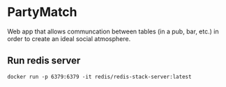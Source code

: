# PartyMatch
Web app that allows communcation between tables (in a pub, bar, etc.) in order to create an ideal social atmosphere.

## Run redis server

```
docker run -p 6379:6379 -it redis/redis-stack-server:latest
```
